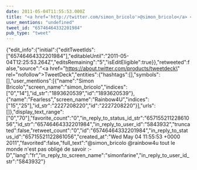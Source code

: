 ```yaml
---
date: 2011-05-04T11:55:53.000Z
title: "<a href='http://twitter.com/simon_bricolo'>@simon_bricolo</a> <a href='http://twitter.com/rainbow4u'>@rainbow4u</a> tout le monde n'est pas obligé de savoir :-D″"
user_mentions: "undefined"
tweet_id: "65746464332201984"
pub_type: "tweet"
---
```

{"edit_info":{"initial":{"editTweetIds":["65746464332201984"],"editableUntil":"2011-05-04T12:25:53.264Z","editsRemaining":"5","isEditEligible":true}},"retweeted":false,"source":"<a href=\"https://about.twitter.com/products/tweetdeck\" rel=\"nofollow\">TweetDeck</a>","entities":{"hashtags":[],"symbols":[],"user_mentions":[{"name":"Simon Bricolo","screen_name":"simon_bricolo","indices":["0","14"],"id_str":"1893620539","id":"1893620539"},{"name":"Fearless","screen_name":"Rainbow4U","indices":["15","25"],"id_str":"2227208220","id":"2227208220"}],"urls":[]},"display_text_range":["0","70"],"favorite_count":"0","in_reply_to_status_id_str":"65715521122861056","id_str":"65746464332201984","in_reply_to_user_id":"5843932","truncated":false,"retweet_count":"0","id":"65746464332201984","in_reply_to_status_id":"65715521122861056","created_at":"Wed May 04 11:55:53 +0000 2011","favorited":false,"full_text":"@simon_bricolo @rainbow4u tout le monde n'est pas obligé de savoir :-D","lang":"fr","in_reply_to_screen_name":"simonfarine","in_reply_to_user_id_str":"5843932"}
